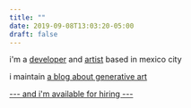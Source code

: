 ```yaml
---
title: ""
date: 2019-09-08T13:03:20-05:00
draft: false
---
```


i'm a [developer][github] and [artist][instagram] based in mexico city

i maintain [a blog about generative art][gen-mistakes]

[--- and i'm available for hiring ---](mailto:david@davidomar.com)

[github]: https://github.com/davidomarf
[instagram]: https://instagram.com/davidomarf/
[gen-mistakes]: https://generativemistakes.art
[resume]: /resume.pdf
[writings]: #writings
[projects]: #projects
[talks]: #talks
